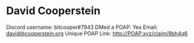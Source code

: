# David Cooperstein

Discord username: bitcooper#7943
DMed a POAP: Yes
Email: david@cooperstein.org
Unique POAP Link: http://POAP.xyz/claim/9bh4q6